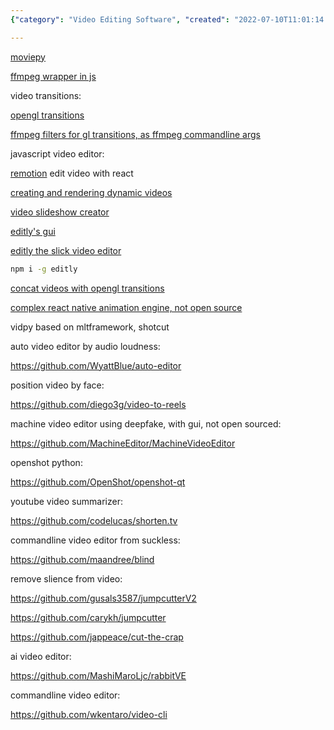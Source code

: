 ```yaml
---
{"category": "Video Editing Software", "created": "2022-07-10T11:01:14.000Z", "date": "2022-07-10 11:01:14", "description": "This article provides an overview of different video editors such as MoviePy, ffmpeg tools, OpenGL transitions, Remotion, Canvas2video, Videoshow, and MachineVideoEditor for deepfakes. Additionally, it covers command-line tools like Blind, JumpcutterV2, Jumpcutter, CutTheCrap, RabbitVE, and Video-CLI that offer features including removing silence and applying machine learning for editing.", "modified": "2022-10-08T05:55:55.708Z", "tags": ["pyjom", "video edit", "video generator"], "title": "Video Editors"}

---
```


[moviepy](https://github.com/Zulko/moviepy)

[ffmpeg wrapper in js](https://github.com/fluent-ffmpeg/node-fluent-ffmpeg)

video transitions:

[opengl transitions](https://gl-transitions.com/)

[ffmpeg filters for gl transitions, as ffmpeg commandline args](https://github.com/transitive-bullshit/ffmpeg-gl-transition)

javascript video editor:

[remotion](https://github.com/remotion-dev/remotion) edit video with react

[creating and rendering dynamic videos](https://github.com/pankod/canvas2video)

[video slideshow creator](https://github.com/h2non/videoshow)

[editly's gui](https://github.com/mifi/lossless-cut)

[editly the slick video editor](https://github.com/mifi/editly)
```bash
npm i -g editly

```

[concat videos with opengl transitions](https://github.com/transitive-bullshit/ffmpeg-concat)

[complex react native animation engine, not open source](https://github.com/JonnyBurger/remotion)

<a id="anchor"></a>

vidpy based on mltframework, shotcut

auto video editor by audio loudness:

https://github.com/WyattBlue/auto-editor

position video by face:

https://github.com/diego3g/video-to-reels

machine video editor using deepfake, with gui, not open sourced:

https://github.com/MachineEditor/MachineVideoEditor

openshot python:

https://github.com/OpenShot/openshot-qt

youtube video summarizer:

https://github.com/codelucas/shorten.tv

commandline video editor from suckless:

https://github.com/maandree/blind

remove slience from video:

https://github.com/gusals3587/jumpcutterV2

https://github.com/carykh/jumpcutter

https://github.com/jappeace/cut-the-crap

ai video editor:

https://github.com/MashiMaroLjc/rabbitVE

commandline video editor:

https://github.com/wkentaro/video-cli
